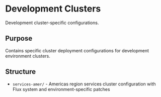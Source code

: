 # Development Clusters

Development cluster-specific configurations.

## Purpose

Contains specific cluster deployment configurations for development environment clusters.

## Structure

- `services-amer/` - Americas region services cluster configuration with Flux system and environment-specific patches